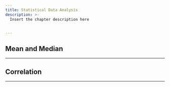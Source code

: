 ```yaml
---
title: Statistical Data Analysis
description: >-
  Insert the chapter description here


---
```

## Mean and Median

---
## Correlation

---
##

